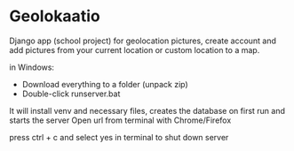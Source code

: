 # Geolokaatio
 Django app (school project) for geolocation pictures, create account and add pictures from your current location or custom location to a map.

in Windows:
- Download everything to a folder (unpack zip)
- Double-click runserver.bat

It will install venv and necessary files, creates the database on first run and starts the server
Open url from terminal with Chrome/Firefox

press ctrl + c and select yes in terminal to shut down server
